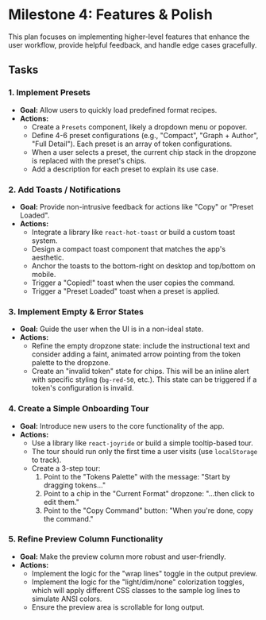 # Milestone 4: Features & Polish

This plan focuses on implementing higher-level features that enhance the user workflow, provide helpful feedback, and handle edge cases gracefully.

## Tasks

### 1. Implement Presets
- **Goal:** Allow users to quickly load predefined format recipes.
- **Actions:**
    - Create a `Presets` component, likely a dropdown menu or popover.
    - Define 4-6 preset configurations (e.g., "Compact", "Graph + Author", "Full Detail"). Each preset is an array of token configurations.
    - When a user selects a preset, the current chip stack in the dropzone is replaced with the preset's chips.
    - Add a description for each preset to explain its use case.

### 2. Add Toasts / Notifications
- **Goal:** Provide non-intrusive feedback for actions like "Copy" or "Preset Loaded".
- **Actions:**
    - Integrate a library like `react-hot-toast` or build a custom toast system.
    - Design a compact toast component that matches the app's aesthetic.
    - Anchor the toasts to the bottom-right on desktop and top/bottom on mobile.
    - Trigger a "Copied!" toast when the user copies the command.
    - Trigger a "Preset Loaded" toast when a preset is applied.

### 3. Implement Empty & Error States
- **Goal:** Guide the user when the UI is in a non-ideal state.
- **Actions:**
    - Refine the empty dropzone state: include the instructional text and consider adding a faint, animated arrow pointing from the token palette to the dropzone.
    - Create an "invalid token" state for chips. This will be an inline alert with specific styling (`bg-red-50`, etc.). This state can be triggered if a token's configuration is invalid.

### 4. Create a Simple Onboarding Tour
- **Goal:** Introduce new users to the core functionality of the app.
- **Actions:**
    - Use a library like `react-joyride` or build a simple tooltip-based tour.
    - The tour should run only the first time a user visits (use `localStorage` to track).
    - Create a 3-step tour:
        1.  Point to the "Tokens Palette" with the message: "Start by dragging tokens..."
        2.  Point to a chip in the "Current Format" dropzone: "...then click to edit them."
        3.  Point to the "Copy Command" button: "When you're done, copy the command."

### 5. Refine Preview Column Functionality
- **Goal:** Make the preview column more robust and user-friendly.
- **Actions:**
    - Implement the logic for the "wrap lines" toggle in the output preview.
    - Implement the logic for the "light/dim/none" colorization toggles, which will apply different CSS classes to the sample log lines to simulate ANSI colors.
    - Ensure the preview area is scrollable for long output.

